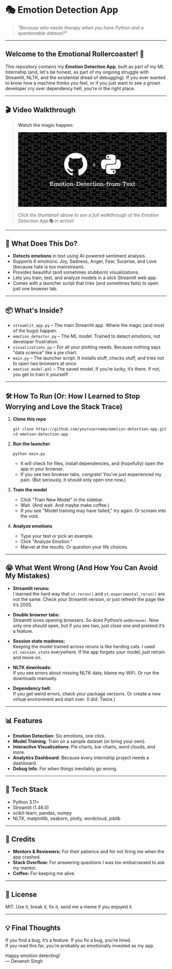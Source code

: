 # 🎭 Emotion Detection App

> _"Because who needs therapy when you have Python and a questionable dataset?"_

---

## Welcome to the Emotional Rollercoaster! 🎢

This repository contains my **Emotion Detection App**, built as part of my ML Internship (and, let's be honest, as part of my ongoing struggle with Streamlit, NLTK, and the existential dread of debugging). If you ever wanted to know how a machine thinks you feel, or if you just want to see a grown developer cry over dependency hell, you’re in the right place.

---

## 🎬 Video Walkthrough

> <b>Watch the magic happen:</b>
>
> [![Demo Video](https://github.com/DevanshSrajput/Emotion-Detection-from-Text/blob/main/Emotion-Detection-from-Text.png)](https://youtu.be/utrLo_hFg20)
>
> <i>Click the thumbnail above to see a full walkthrough of the Emotion Detection App🎭 in action!</i>

---

## 🚀 What Does This Do?

- **Detects emotions** in text using AI-powered sentiment analysis.
- Supports 6 emotions: Joy, Sadness, Anger, Fear, Surprise, and Love (because hate is too mainstream).
- Provides beautiful (and sometimes stubborn) visualizations.
- Lets you train, test, and analyze models in a slick Streamlit web app.
- Comes with a launcher script that tries (and sometimes fails) to open just one browser tab.

---

## 📦 What's Inside?

- `streamlit_app.py` – The main Streamlit app. Where the magic (and most of the bugs) happen.
- `emotion_detector.py` – The ML model. Trained to detect emotions, not developer frustration.
- `visualizations.py` – For all your plotting needs. Because nothing says "data science" like a pie chart.
- `main.py` – The launcher script. It installs stuff, checks stuff, and tries not to open two browsers at once.
- `emotion_model.pkl` – The saved model. If you’re lucky, it’s there. If not, you get to train it yourself!

---

## 🛠️ How To Run (Or: How I Learned to Stop Worrying and Love the Stack Trace)

1. **Clone this repo**  
   ```
   git clone https://github.com/yourusername/emotion-detection-app.git
   cd emotion-detection-app
   ```

2. **Run the launcher**  
   ```
   python main.py
   ```
   - It will check for files, install dependencies, and (hopefully) open the app in your browser.
   - If you see two browser tabs, congrats! You’ve just experienced my pain. (But seriously, it should only open one now.)

3. **Train the model**  
   - Click "Train New Model" in the sidebar.
   - Wait. (And wait. And maybe make coffee.)
   - If you see "Model training may have failed," try again. Or scream into the void.

4. **Analyze emotions**  
   - Type your text or pick an example.
   - Click "Analyze Emotion."
   - Marvel at the results. Or question your life choices.

---

## 😭 What Went Wrong (And How You Can Avoid My Mistakes)

- **Streamlit reruns:**  
  I learned the hard way that `st.rerun()` and `st.experimental_rerun()` are not the same. Check your Streamlit version, or just refresh the page like it’s 2005.

- **Double browser tabs:**  
  Streamlit loves opening browsers. So does Python’s `webbrowser`. Now only one should open, but if you see two, just close one and pretend it’s a feature.

- **Session state madness:**  
  Keeping the model trained across reruns is like herding cats. I used `st.session_state` everywhere. If the app forgets your model, just retrain and move on.

- **NLTK downloads:**  
  If you see errors about missing NLTK data, blame my WiFi. Or run the downloads manually.

- **Dependency hell:**  
  If you get weird errors, check your package versions. Or create a new virtual environment and start over. (I did. Twice.)

---

## 📊 Features

- **Emotion Detection**: Six emotions, one click.
- **Model Training**: Train on a sample dataset (or bring your own).
- **Interactive Visualizations**: Pie charts, bar charts, word clouds, and more.
- **Analytics Dashboard**: Because every internship project needs a dashboard.
- **Debug Info**: For when things inevitably go wrong.

---

## 🤖 Tech Stack

- Python 3.11+
- Streamlit (1.46.0)
- scikit-learn, pandas, numpy
- NLTK, matplotlib, seaborn, plotly, wordcloud, joblib

---

## 🙏 Credits

- **Mentors & Reviewers:** For their patience and for not firing me when the app crashed.
- **Stack Overflow:** For answering questions I was too embarrassed to ask my mentor.
- **Coffee:** For keeping me alive.

---

## 📝 License

MIT. Use it, break it, fix it, send me a meme if you enjoyed it.

---

## 💡 Final Thoughts

If you find a bug, it’s a feature. If you fix a bug, you’re hired.  
If you read this far, you’re probably as emotionally invested as my app.

Happy emotion detecting!  
— Devansh Singh
